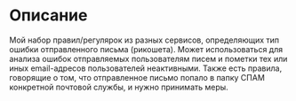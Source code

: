 # Описание
Мой набор правил/регулярок из разных сервисов, определяющих тип ошибки отправленного письма (рикошета).
Может использоваться для анализа ошибок отправляемых пользователям писем и пометки тех или иных email-адресов пользователей неактивными.
Также есть правила, говорящие о том, что отправленное письмо попало в папку СПАМ конкретной почтовой службы, и нужно принимать меры.